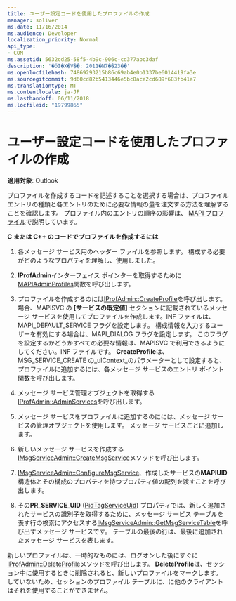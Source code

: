 ```yaml
---
title: ユーザー設定コードを使用したプロファイルの作成
manager: soliver
ms.date: 11/16/2014
ms.audience: Developer
localization_priority: Normal
api_type:
- COM
ms.assetid: 5632cd25-58f5-4b9c-906c-cd377abc3daf
description: '�ŏI�X�V��: 2011�N7��23��'
ms.openlocfilehash: 74869293215b86c69ab4e0b1337be6014419fa3e
ms.sourcegitcommit: 9d60cd82b5413446e5bc8ace2cd689f683fb41a7
ms.translationtype: MT
ms.contentlocale: ja-JP
ms.lasthandoff: 06/11/2018
ms.locfileid: "19799865"
---
```

# <a name="creating-a-profile-by-using-custom-code"></a>ユーザー設定コードを使用したプロファイルの作成

  
  
**適用対象**: Outlook 
  
プロファイルを作成するコードを記述することを選択する場合は、プロファイル エントリの種類と各エントリのために必要な情報の量を注文する方法を理解することを確認します。 プロファイル内のエントリの順序の影響は、 [MAPI プロファイル](mapi-profiles.md)で説明しています。
  
 **C または C++ のコードでプロファイルを作成するには**
  
1. 各メッセージ サービス用のヘッダー ファイルを参照します。 構成する必要がどのようなプロパティを理解し、使用しました。
    
2. **IProfAdmin**インターフェイス ポインターを取得するために[MAPIAdminProfiles](mapiadminprofiles.md)関数を呼び出します。 
    
3. プロファイルを作成するのには[IProfAdmin::CreateProfile](iprofadmin-createprofile.md)を呼び出します。 場合、MAPISVC の **[サービスの既定値]** セクションに記載されているメッセージ サービスを使用してプロファイルを作成します。INF ファイルは、MAPI_DEFAULT_SERVICE フラグを設定します。 構成情報を入力するユーザーを有効にする場合は、MAPI_DIALOG フラグを設定します。 このフラグを設定するかどうかすべての必要な情報は、MAPISVC で利用できるようにしてください。INF ファイルです。 **CreateProfile**は、MSG_SERVICE_CREATE の_ulContext_のパラメーターとして設定すると、プロファイルに追加するには、各メッセージ サービスのエントリ ポイント関数を呼び出します。 
    
4. メッセージ サービス管理オブジェクトを取得する[IProfAdmin::AdminServices](iprofadmin-adminservices.md)を呼び出します。 
    
5. メッセージ サービスをプロファイルに追加するのにには、メッセージ サービスの管理オブジェクトを使用します。 メッセージ サービスごとに追加します。
    
1. 新しいメッセージ サービスを作成する[IMsgServiceAdmin::CreateMsgService](imsgserviceadmin-createmsgservice.md)メソッドを呼び出します。 
    
2. [IMsgServiceAdmin::ConfigureMsgService](imsgserviceadmin-configuremsgservice.md)、作成したサービスの**MAPIUID**構造体とその構成のプロパティを持つプロパティ値の配列を渡すことを呼び出します。 
    
6. その**PR_SERVICE_UID** ([PidTagServiceUid](pidtagserviceuid-canonical-property.md)) プロパティでは、新しく追加されたサービスの識別子を取得するために、メッセージ サービス テーブルを表す行の検索にアクセスする[IMsgServiceAdmin::GetMsgServiceTable](imsgserviceadmin-getmsgservicetable.md)を呼び出すメッセージ サービスです。 テーブルの最後の行は、最後に追加されたメッセージ サービスを表します。 
    
新しいプロファイルは、一時的なものには、ログオンした後にすぐに[IProfAdmin::DeleteProfile](iprofadmin-deleteprofile.md)メソッドを呼び出します。 **DeleteProfile**は、セッション中に使用するときに削除されると、新しいプロファイルをマークします。 していないため、セッションのプロファイル テーブルに、に他のクライアントはそれを使用することができません。 
  

